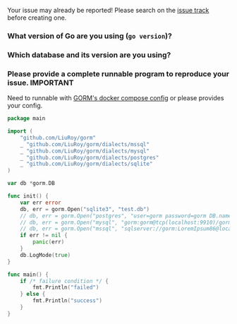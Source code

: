 Your issue may already be reported! Please search on the [issue track](https://github.com/LiuRoy/gorm/issues) before creating one.

### What version of Go are you using (`go version`)?


### Which database and its version are you using?


### Please provide a complete runnable program to reproduce your issue. **IMPORTANT**

Need to runnable with [GORM's docker compose config](https://github.com/LiuRoy/gorm/blob/master/docker-compose.yml) or please provides your config.

```go
package main

import (
	"github.com/LiuRoy/gorm"
	_ "github.com/LiuRoy/gorm/dialects/mssql"
	_ "github.com/LiuRoy/gorm/dialects/mysql"
	_ "github.com/LiuRoy/gorm/dialects/postgres"
	_ "github.com/LiuRoy/gorm/dialects/sqlite"
)

var db *gorm.DB

func init() {
	var err error
	db, err = gorm.Open("sqlite3", "test.db")
	// db, err = gorm.Open("postgres", "user=gorm password=gorm DB.name=gorm port=9920 sslmode=disable")
	// db, err = gorm.Open("mysql", "gorm:gorm@tcp(localhost:9910)/gorm?charset=utf8&parseTime=True")
	// db, err = gorm.Open("mssql", "sqlserver://gorm:LoremIpsum86@localhost:9930?database=gorm")
	if err != nil {
		panic(err)
	}
	db.LogMode(true)
}

func main() {
	if /* failure condition */ {
		fmt.Println("failed")
	} else {
		fmt.Println("success")
	}
}
```
